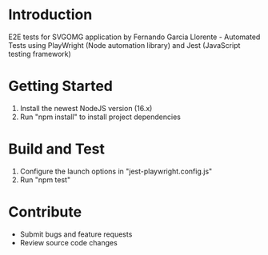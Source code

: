 # Introduction
E2E tests for SVGOMG application by Fernando Garcia Llorente - Automated Tests using PlayWright (Node automation library) and Jest (JavaScript testing framework)

# Getting Started
1.	Install the newest NodeJS version (16.x)
2.	Run "npm install" to install project dependencies

# Build and Test
1.	Configure the launch options in "jest-playwright.config.js"
2.	Run "npm test"

# Contribute
- Submit bugs and feature requests
- Review source code changes

